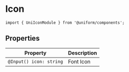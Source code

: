 # Icon

`import { UniIconModule } from '@uniform/components';`

## Properties

| Property                     | Description                        |
|------------------------------|------------------------------------|
| `@Input() icon: string`      | Font Icon                          |
